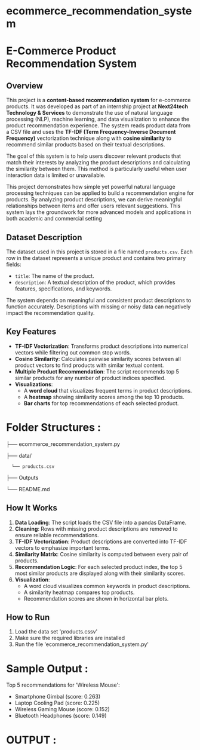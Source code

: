 # ecommerce_recommendation_system

# E-Commerce Product Recommendation System

## Overview

This project is a **content-based recommendation system** for e-commerce products. It was developed as part of an internship project at **Next24tech Technology & Services** to demonstrate the use of natural language processing (NLP), machine learning, and data visualization to enhance the product recommendation experience. The system reads product data from a CSV file and uses the **TF-IDF (Term Frequency-Inverse Document Frequency)** vectorization technique along with **cosine similarity** to recommend similar products based on their textual descriptions.

The goal of this system is to help users discover relevant products that match their interests by analyzing the product descriptions and calculating the similarity between them. This method is particularly useful when user interaction data is limited or unavailable.

This project demonstrates how simple yet powerful natural language processing techniques can be applied to build a recommendation engine for products. By analyzing product descriptions, we can derive meaningful relationships between items and offer users relevant suggestions. This system lays the groundwork for more advanced models and applications in both academic and commercial setting



## Dataset Description

The dataset used in this project is stored in a file named `products.csv`. Each row in the dataset represents a unique product and contains two primary fields:

- `title`: The name of the product.
- `description`: A textual description of the product, which provides features, specifications, and keywords.

The system depends on meaningful and consistent product descriptions to function accurately. Descriptions with missing or noisy data can negatively impact the recommendation quality.


## Key Features

- **TF-IDF Vectorization**: Transforms product descriptions into numerical vectors while filtering out common stop words.
- **Cosine Similarity**: Calculates pairwise similarity scores between all product vectors to find products with similar textual content.
- **Multiple Product Recommendation**: The script recommends top 5 similar products for any number of product indices specified.
- **Visualizations**:
  - A **word cloud** that visualizes frequent terms in product descriptions.
  - A **heatmap** showing similarity scores among the top 10 products.
  - **Bar charts** for top recommendations of each selected product.

# Folder Structures :

├── ecommerce_recommendation_system.py

├── data/

      └── products.csv

├──  Outputs

└── README.md


## How It Works

1. **Data Loading**: The script loads the CSV file into a pandas DataFrame.
2. **Cleaning**: Rows with missing product descriptions are removed to ensure reliable recommendations.
3. **TF-IDF Vectorization**: Product descriptions are converted into TF-IDF vectors to emphasize important terms.
4. **Similarity Matrix**: Cosine similarity is computed between every pair of products.
5. **Recommendation Logic**: For each selected product index, the top 5 most similar products are displayed along with their similarity scores.
6. **Visualization**:
   - A word cloud visualizes common keywords in product descriptions.
   - A similarity heatmap compares top products.
   - Recommendation scores are shown in horizontal bar plots.



## How to Run
1. Load the data set 'products.cssv'
2. Make sure the required libraries are installed
3. Run the file 'ecommerce_recommendation_system.py'


# Sample Output :
Top 5 recommendations for 'Wireless Mouse':
  - Smartphone Gimbal (score: 0.263)
  - Laptop Cooling Pad (score: 0.225)
  - Wireless Gaming Mouse (score: 0.152)
  - Bluetooth Headphones (score: 0.149)


# OUTPUT :


